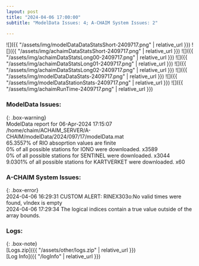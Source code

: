 ```yaml
---
layout: post
title: "2024-04-06 17:00:00"
subtitle: "ModelData Issues: 4; A-CHAIM System Issues: 2"

---
```


![]({{ "/assets/img/modelDataDataStatsShort-2409717.png" | relative_url }})
![]({{ "/assets/img/achaimDataStatsShort-2409717.png" | relative_url }})
![]({{ "/assets/img/achaimDataStatsLong00-2409717.png" | relative_url }})
![]({{ "/assets/img/achaimDataStatsLong01-2409717.png" | relative_url }})
![]({{ "/assets/img/achaimDataStatsLong02-2409717.png" | relative_url }})
![]({{ "/assets/img/modelDataDataStats-2409717.png" | relative_url }})
![]({{ "/assets/img/modelDataStationStats-2409717.png" | relative_url }})
![]({{ "/assets/img/achaimRunTime-2409717.png" | relative_url }})


### ModelData Issues:  
  
{: .box-warning}  
 ModelData report for 06-Apr-2024 17:15:07   
 /home/chaim/ACHAIM_SERVER/A-CHAIM/modelData/2024/097/17/modelData.mat   
 65.3557% of RIO absoprtion values are finite   
 0% of all possible stations for IONO were downloaded. x3589   
 0% of all possible stations for SENTINEL were downloaded. x3044   
 9.0301% of all possible stations for KARTVERKET were downloaded. x60   
  
### A-CHAIM System Issues:  
  
{: .box-error}  
2024-04-06 16:29:31 CUSTOM ALERT: RINEX303o:No valid times were found, vIndex is empty  
2024-04-06 17:29:34 The logical indices contain a true value outside of the array bounds.  

### Logs:  
  
{: .box-note}  
[Logs.zip]({{ "/assets/other/logs.zip" | relative_url }})  
[Log Info]({{ "/logInfo" | relative_url }})  
